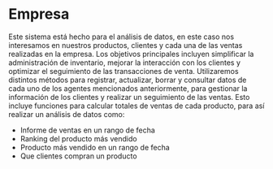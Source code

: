 # Empresa

Este sistema está hecho para el análisis de datos, en este caso nos interesamos en nuestros productos, clientes y cada una de las ventas realizadas en la empresa. Los objetivos principales incluyen simplificar la administración de inventario, mejorar la interacción con los clientes y optimizar el seguimiento de las transacciones de venta. Utilizaremos distintos métodos para registrar, actualizar, borrar y consultar datos de cada uno de los agentes mencionados anteriormente, para gestionar la información de los clientes y realizar un seguimiento de las ventas. Esto incluye funciones para calcular totales de ventas de cada producto, para así realizar un análisis de datos como: 

- Informe de ventas en un rango de fecha
- Ranking del producto más vendido
- Producto más vendido en un rango de fecha
- Que clientes compran un producto 
